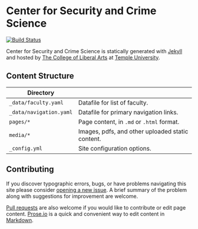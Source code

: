 # Center for Security and Crime Science

[![Build Status][travis-img]][travis]

Center for Security and Crime Science is statically generated with [Jekyll](https://jekyllrb.com) and hosted by [The College of Liberal Arts](https://liberalarts.temple.edu) at [Temple University](https://temple.edu).

## Content Structure

| Directory |  |
| --- | --- |
| ````_data/faculty.yaml```` | Datafile for list of faculty. |
| ````_data/navigation.yaml```` | Datafile for primary   navigation links. |
| ````pages/*```` | Page content, in ````.md```` or ````.html```` format. |
| ````media/*```` | Images, pdfs, and other uploaded static content. |
| ````_config.yml```` | Site configuration options. |

## Contributing

If you discover typographic errors, bugs, or have problems navigating this site please consider [opening a new issue][issue]. A brief summary of the problem along with suggestions for improvement are welcome.

[Pull requests][pr] are also welcome if you would like to contribute or edit page content. [Prose.io][prose] is a quick and convenient way to edit content in [Markdown][md].


[travis]: https://travis-ci.org/TULiberalArts/Center-for-Security-and-Crime-Science
[travis-img]: https://travis-ci.org/TULiberalArts/Center-for-Security-and-Crime-Science.svg?branch=master
[jekyll]: https://https://jekyllrb.com
[issue]: https://github.com/TULiberalArts/Center-for-Security-and-Crime-Science/issues
[pr]: https://help.github.com/articles/about-pull-requests/
[prose]: https://prose.io/#TULiberalArts/Center-for-Security-and-Crime-Science
[md]: http://whatismarkdown.com/
